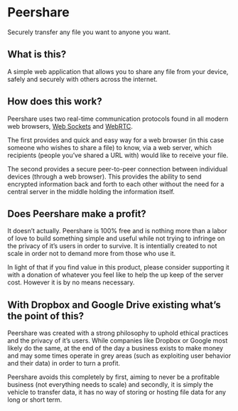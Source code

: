 # Peershare
Securely transfer any file you want to anyone you want.

## What is this?
A simple web application that allows you to share any file from your device, safely and securely with others across the internet. 

## How does this work?
Peershare uses two real-time communication protocols found in all modern web browsers, [Web Sockets](https://en.wikipedia.org/wiki/WebSocket) and [WebRTC](https://en.wikipedia.org/wiki/WebRTC).

The first provides and quick and easy way for a web browser (in this case someone who wishes to share a file) to know, via a web server, which recipients (people you’ve shared a URL with) would like to receive your file.

The second provides a secure peer-to-peer connection between individual devices (through a web browser). This provides the ability to send encrypted information back and forth to each other without the need for a central server in the middle holding the information itself. 

## Does Peershare make a profit?
It doesn’t actually. Peershare is 100% free and is nothing more than a labor of love to build something simple and useful while not trying to infringe on the privacy of it’s users in order to survive. It is intentially created to not scale in order not to demand more from those who use it. 

In light of that if you find value in this product, please consider supporting it with a donation of whatever you feel like to help the up keep of the server cost. However it is by no means necessary.

## With Dropbox and Google Drive existing what’s the point of this?
Peershare was created with a strong philosophy to uphold ethical practices and the privacy of it’s users. While companies like Dropbox or Google most likely do the same, at the end of the day a business exists to make money and may some times operate in grey areas (such as exploiting user behavior and their data) in order to turn a profit.

Peershare avoids this completely by first, aiming to never be a profitable business (not everything needs to scale) and secondly, it is simply the vehicle to transfer data, it has no way of storing or hosting file data for any long or short term.
